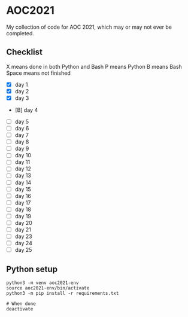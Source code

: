# AOC2021

My collection of code for AOC 2021, which may or may not ever be completed.

## Checklist

X means done in both Python and Bash
P means Python
B means Bash
Space means not finished

- [X] day 1
- [X] day 2
- [X] day 3
- [B] day 4
- [ ] day 5
- [ ] day 6
- [ ] day 7
- [ ] day 8
- [ ] day 9
- [ ] day 10
- [ ] day 11
- [ ] day 12
- [ ] day 13
- [ ] day 14
- [ ] day 15
- [ ] day 16
- [ ] day 17
- [ ] day 18
- [ ] day 19
- [ ] day 20
- [ ] day 21
- [ ] day 23
- [ ] day 24
- [ ] day 25

## Python setup
```
python3 -m venv aoc2021-env
source aoc2021-env/bin/activate
python3 -m pip install -r requirements.txt

# When done
deactivate
```
